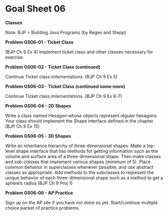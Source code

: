 # Goal Sheet 06

**Classes**

Note: BJP = Building Java Programs (by Reges and Stepp)

**Problem GS06-01 - Ticket Class**

(BJP Ch 9 Ex 4) Implement ticket class and other classes necessary for exercise.

**Problem GS06-02 - Ticket Class (continued)**

Continue Ticket class imlementations. (BJP Ch 9 Ex 5)

**Problem GS06-03 - Ticket Class (continued some more)**

Continue Ticket class imlementations. (BJP Ch 9 Ex 6-7)

**Problem GS06-04 - 2D Shapes**

Write a class named Hexagon whose objects represent regular hexagons.  Your class should implement the Shape interface defined in the chapter. (BJP Ch 9 Ex 15)

**Problem GS06-05 - 3D Shapes**

Write an inheritance hierarchy of three-dimensional shapes.  Make a top-level shape interface that has methods for getting information such as the volume and surface area of a three-dimensional shape.  Then make classes and sub-classes that implement various shapes (minimum of 5).  Place common behavior in superclasses whenever possible, and use abstract classes as appropriate.  Add methods to the subclasses to represent the unique behavior of each three-dimensional shape such as a method to get a sphere’s radius  (BJP Ch 9 Proj 1)

**Problem GS06-06 - AP Practice**

Sign up on the AP site if you have not done so yet.  Start/continue multiple choice packet of practice problems.
